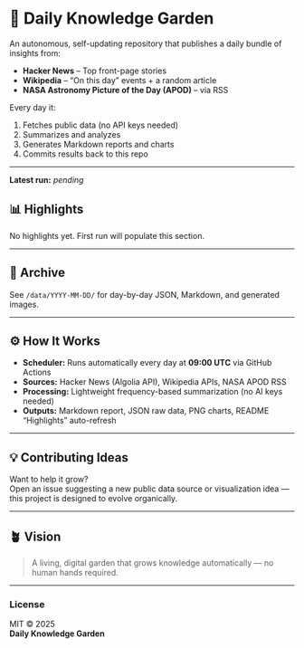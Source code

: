 # 🌱 Daily Knowledge Garden

An autonomous, self-updating repository that publishes a daily bundle of insights from:

- **Hacker News** – Top front-page stories
- **Wikipedia** – “On this day” events + a random article
- **NASA Astronomy Picture of the Day (APOD)** – via RSS

Every day it:

1. Fetches public data (no API keys needed)
2. Summarizes and analyzes
3. Generates Markdown reports and charts
4. Commits results back to this repo

---

**Latest run:** <!--LATEST_RUN-->_pending_<!--/LATEST_RUN-->

## 📊 Highlights

<!--HIGHLIGHTS-->

No highlights yet. First run will populate this section.

<!--/HIGHLIGHTS-->

---

## 📁 Archive

See `/data/YYYY-MM-DD/` for day-by-day JSON, Markdown, and generated images.

---

## ⚙️ How It Works

- **Scheduler:** Runs automatically every day at **09:00 UTC** via GitHub Actions
- **Sources:** Hacker News (Algolia API), Wikipedia APIs, NASA APOD RSS
- **Processing:** Lightweight frequency-based summarization (no AI keys needed)
- **Outputs:** Markdown report, JSON raw data, PNG charts, README “Highlights” auto-refresh

---

## 💡 Contributing Ideas

Want to help it grow?  
Open an issue suggesting a new public data source or visualization idea — this project is designed to evolve organically.

---

## 🪴 Vision

> A living, digital garden that grows knowledge automatically — no human hands required.

---

### License

MIT © 2025  
**Daily Knowledge Garden**
